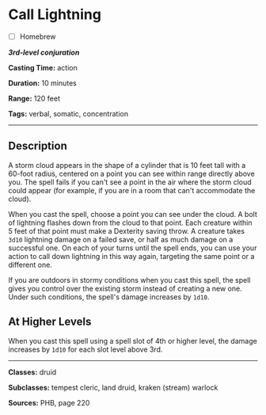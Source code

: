 # Call Lightning

- [ ] Homebrew

***3rd-level conjuration***

**Casting Time:** action

**Duration:** 10 minutes

**Range:** 120 feet

**Tags:** verbal, somatic, concentration

---

## Description
A storm cloud appears in the shape of a cylinder that is 10 feet tall with a 60-foot radius, centered on a point you can see within range directly above you.
The spell fails if you can't see a point in the air where the storm cloud could appear (for example, if you are in a room that can't accommodate the cloud).

When you cast the spell, choose a point you can see under the cloud.
A bolt of lightning flashes down from the cloud to that point.
Each creature within 5 feet of that point must make a Dexterity saving throw.
A creature takes `3d10` lightning damage on a failed save, or half as much damage on a successful one.
On each of your turns until the spell ends, you can use your action to call down lightning in this way again, targeting the same point or a different one.

If you are outdoors in stormy conditions when you cast this spell, the spell gives you control over the existing storm instead of creating a new one.
Under such conditions, the spell's damage increases by `1d10`.

## At Higher Levels
When you cast this spell using a spell slot of 4th or higher level, the damage increases by `1d10` for each slot level above 3rd.

---

**Classes:** druid

**Subclasses:** tempest cleric, land druid, kraken (stream) warlock

**Sources:** PHB, page 220
